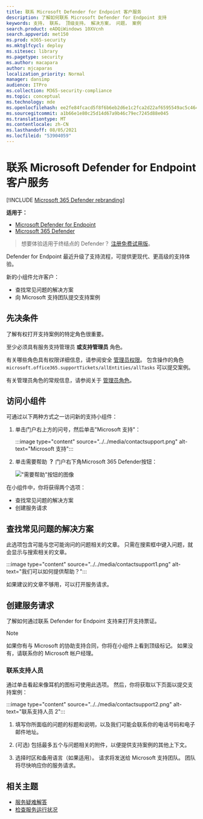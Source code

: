 ```yaml
---
title: 联系 Microsoft Defender for Endpoint 客户服务
description: 了解如何联系 Microsoft Defender for Endpoint 支持
keywords: 支持， 联系， 顶级支持， 解决方案， 问题， 案例
search.product: eADQiWindows 10XVcnh
search.appverid: met150
ms.prod: m365-security
ms.mktglfcycl: deploy
ms.sitesec: library
ms.pagetype: security
ms.author: macapara
author: mjcaparas
localization_priority: Normal
manager: dansimp
audience: ITPro
ms.collection: M365-security-compliance
ms.topic: conceptual
ms.technology: mde
ms.openlocfilehash: ee2fe84fcacd5f8f6b6eb2d6e1c2fca2d22af6595549ac5c464303f979d0d93b
ms.sourcegitcommit: a1b66e1e80c25d14d67a9b46c79ec7245d88e045
ms.translationtype: MT
ms.contentlocale: zh-CN
ms.lasthandoff: 08/05/2021
ms.locfileid: "53904059"
---
```

# <a name="contact-microsoft-defender-for-endpoint-support"></a>联系 Microsoft Defender for Endpoint 客户服务

[!INCLUDE [Microsoft 365 Defender rebranding](../../includes/microsoft-defender.md)]


**适用于：**
- [Microsoft Defender for Endpoint](https://go.microsoft.com/fwlink/p/?linkid=2154037)
- [Microsoft 365 Defender](https://go.microsoft.com/fwlink/?linkid=2118804)

> 想要体验适用于终结点的 Defender？ [注册免费试用版](https://signup.microsoft.com/create-account/signup?products=7f379fee-c4f9-4278-b0a1-e4c8c2fcdf7e&ru=https://aka.ms/MDEp2OpenTrial?ocid=docs-wdatp-assignaccess-abovefoldlink)。

Defender for Endpoint 最近升级了支持流程，可提供更现代、更高级的支持体验。 

新的小组件允许客户：
- 查找常见问题的解决方案
- 向 Microsoft 支持团队提交支持案例

## <a name="prerequisites"></a>先决条件
了解有权打开支持案例的特定角色很重要。

至少必须具有服务支持管理员 **或支持管理员** 角色。


有关哪些角色具有权限详细信息，请参阅安全 [管理员权限](/azure/active-directory/users-groups-roles/directory-assign-admin-roles#security-administrator-permissions)。 包含操作的角色 `microsoft.office365.supportTickets/allEntities/allTasks` 可以提交案例。

有关管理员角色的常规信息，请参阅关于 [管理员角色](/microsoft-365/admin/add-users/about-admin-roles?view=o365-worldwide&preserve-view=true)。


## <a name="access-the-widget"></a>访问小组件
可通过以下两种方式之一访问新的支持小组件：

1.  单击门户右上方的问号，然后单击"Microsoft 支持"：

    :::image type="content" source="../../media/contactsupport.png" alt-text="Microsoft 支持":::


2. 单击需要帮助 **？**  门户右下角Microsoft 365 Defender按钮：

    !["需要帮助"按钮的图像](images/need-help-option.png)

在小组件中，你将获得两个选项：

- 查找常见问题的解决方案    
- 创建服务请求  

## <a name="find-solutions-to-common-problems"></a>查找常见问题的解决方案
此选项包含可能与您可能询问的问题相关的文章。 只需在搜索框中键入问题，就会显示与搜索相关的文章。

:::image type="content" source="../../media/contactsupport1.png" alt-text="我们可以如何提供帮助？":::

如果建议的文章不够用，可以打开服务请求。

## <a name="open-a-service-request"></a>创建服务请求

了解如何通过联系 Defender for Endpoint 支持来打开支持票证。 

> [!Note]
> 如果你有与 Microsoft 的协助支持合同，你将在小组件上看到顶级标记。 如果没有，请联系你的 Microsoft 帐户经理。

### <a name="contact-support"></a>联系支持人员
通过单击看起来像耳机的图标可使用此选项。 然后，你将获取以下页面以提交支持案例： </br>

:::image type="content" source="../../media/contactsupport2.png" alt-text="联系支持人员 2"::: </br>


1. 填写你所面临的问题的标题和说明，以及我们可能会联系你的电话号码和电子邮件地址。

2.  (可选) 包括最多五个与问题相关的附件，以便提供支持案例的其他上下文。 

3. 选择时区和备用语言（如果适用）。 请求将发送给 Microsoft 支持团队。 团队将尽快响应你的服务请求。


## <a name="related-topics"></a>相关主题
- [服务疑难解答](troubleshoot-mdatp.md)
- [检查服务运行状况](service-status.md)
